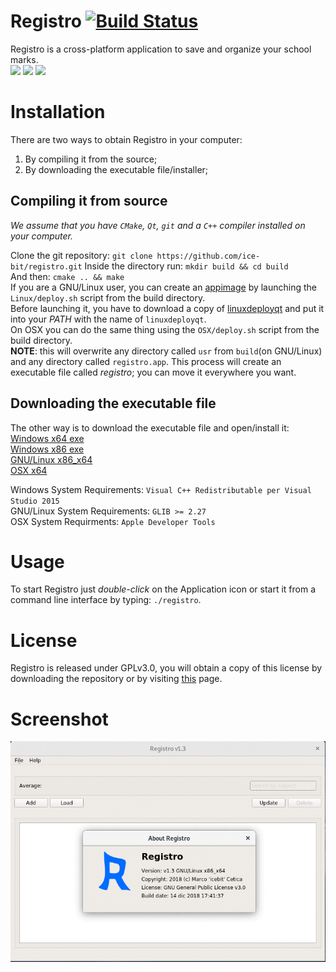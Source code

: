 # Registro [![Build Status](https://travis-ci.org/ice-bit/registro.svg?branch=master)](https://travis-ci.org/ice-bit/registro)
Registro is a cross-platform application to save and organize your school marks.  
<img src="https://img.shields.io/badge/os-linux-yellow.svg">
<img src="https://img.shields.io/badge/os-windows-blue.svg">
<img src="https://img.shields.io/badge/os-darwin-red.svg">

# Installation
There are two ways to obtain Registro in your computer:
1. By compiling it from the source;
2. By downloading the executable file/installer;

## Compiling it from source
_We assume that you have `CMake`, `Qt`, `git` and a `C++` compiler installed on your computer._

Clone the git repository: `git clone https://github.com/ice-bit/registro.git`
Inside the directory run: `mkdir build && cd build`  
And then: `cmake .. && make`  
If you are a GNU/Linux user, you can create an [appimage](https://appimage.org/) by launching the `Linux/deploy.sh` script from the build directory.  
Before launching it, you have to download a copy of [linuxdeployqt](https://github.com/probonopd/linuxdeployqt) and put it into your *PATH* with the name of `linuxdeployqt`.  
On OSX you can do the same thing using the `OSX/deploy.sh` script from the build directory.  
**NOTE**: this will overwrite any directory called `usr` from `build`(on GNU/Linux) and any directory called `registro.app`.
This process will create an executable file called *registro*; you can move it everywhere you want.

## Downloading the executable file
The other way is to download the executable file and open/install it:  
[Windows x64 exe](https://github.com/ice-bit/registro/raw/master/Windows/registro_installer(x64).exe)  
[Windows x86 exe](https://github.com/ice-bit/registro/raw/master/Windows/registro_installer(x86).exe)  
[GNU/Linux x86_x64](https://github.com/ice-bit/registro/raw/master/Linux/registro-x86_64.AppImage)  
[OSX x64](https://github.com/ice-bit/registro/raw/master/OSX/registro.app)

 Windows System Requirements: `Visual C++ Redistributable per Visual Studio 2015`  
 GNU/Linux System Requirements: `GLIB >= 2.27`  
 OSX System Requirments: `Apple Developer Tools`  

# Usage
To start Registro just _double-click_ on the Application icon or start it from a command line interface by typing: `./registro`.

# License
Registro is released under GPLv3.0, you will obtain a copy of this license by downloading the repository or by visiting [this](https://opensource.org/licenses/GPL-3.0) page.

# Screenshot
![GIF](resources/registro.gif)
